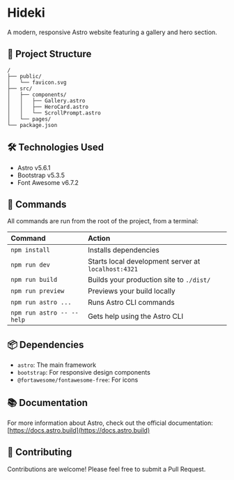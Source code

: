 # Hideki

A modern, responsive Astro website featuring a gallery and hero section.

## 🚀 Project Structure

```text
/
├── public/
│   └── favicon.svg
├── src/
│   ├── components/
│   │   ├── Gallery.astro
│   │   ├── HeroCard.astro
│   │   └── ScrollPrompt.astro
│   └── pages/
└── package.json
```

## 🛠️ Technologies Used

- Astro v5.6.1
- Bootstrap v5.3.5
- Font Awesome v6.7.2

## 🧞 Commands

All commands are run from the root of the project, from a terminal:

| Command                   | Action                                           |
| :------------------------ | :----------------------------------------------- |
| `npm install`             | Installs dependencies                            |
| `npm run dev`             | Starts local development server at `localhost:4321` |
| `npm run build`           | Builds your production site to `./dist/`         |
| `npm run preview`         | Previews your build locally                      |
| `npm run astro ...`       | Runs Astro CLI commands                          |
| `npm run astro -- --help` | Gets help using the Astro CLI                    |

## 📦 Dependencies

- `astro`: The main framework
- `bootstrap`: For responsive design components
- `@fortawesome/fontawesome-free`: For icons

## 📚 Documentation

For more information about Astro, check out the official documentation:
[https://docs.astro.build](https://docs.astro.build)

## 🤝 Contributing

Contributions are welcome! Please feel free to submit a Pull Request.
